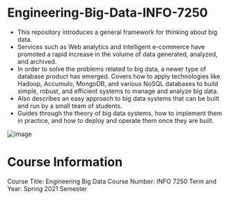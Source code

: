 # Engineering-Big-Data-INFO-7250

* This repository introduces a general framework for thinking about big data. 
* Services such as Web analytics and intelligent e-commerce have promoted a rapid increase in the volume of data generated, analyzed, and archived. 
* In order to solve the problems related to big data, a newer type of database product has emerged. Covers how to apply technologies like Hadoop, Accumulo, MongoDB, and various NoSQL databases to build simple, robust, and efficient systems to manage and analyze big data. 
* Also describes an easy approach to big data systems that can be built and run by a small team of students. 
* Guides through the theory of big data systems, how to implement them in practice, and how to deploy and operate them once they are built.

![image](https://user-images.githubusercontent.com/59846364/116896855-a00c3a00-ac02-11eb-828d-10c99670647c.png)

# Course Information
Course Title: Engineering Big Data
Course Number: INFO 7250
Term and Year: Spring 2021 Semester
